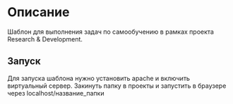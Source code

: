 # Описание

Шаблон для выполнения задач по самообучению в рамках проекта Research & Development.

## Запуск

Для запуска шаблона нужно установить apache и включить виртуальный сервер. Закинуть папку в проекты и запустить в браузере через localhost/название_папки
